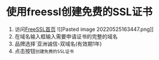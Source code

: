 # 使用freessl创建免费的SSL证书
1. 访问[FreeSSL首页](https://freessl.cn/)
	![[Pasted image 20220525163447.png]]
1. 在域名输入框输入需要申请证书的完整的域名
2. 品牌选择`亚洲诚信-双域名(有效期1年)
3. 点击按钮`创建免费的SSL证书`